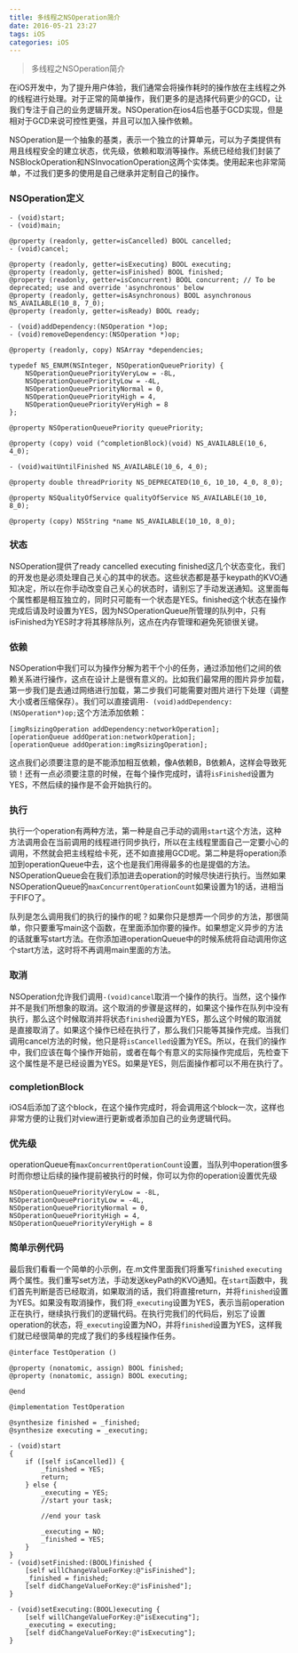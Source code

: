 ```yaml
---
title: 多线程之NSOperation简介
date: 2016-05-21 23:27
tags: iOS
categories: iOS
---
```


> 多线程之NSOperation简介

在iOS开发中，为了提升用户体验，我们通常会将操作耗时的操作放在主线程之外的线程进行处理。对于正常的简单操作，我们更多的是选择代码更少的GCD，让我们专注于自己的业务逻辑开发。NSOperation在ios4后也基于GCD实现，但是相对于GCD来说可控性更强，并且可以加入操作依赖。

NSOperation是一个抽象的基类，表示一个独立的计算单元，可以为子类提供有用且线程安全的建立状态，优先级，依赖和取消等操作。系统已经给我们封装了NSBlockOperation和NSInvocationOperation这两个实体类。使用起来也非常简单，不过我们更多的使用是自己继承并定制自己的操作。

### NSOperation定义
```
- (void)start;
- (void)main;

@property (readonly, getter=isCancelled) BOOL cancelled;
- (void)cancel;

@property (readonly, getter=isExecuting) BOOL executing;
@property (readonly, getter=isFinished) BOOL finished;
@property (readonly, getter=isConcurrent) BOOL concurrent; // To be deprecated; use and override 'asynchronous' below
@property (readonly, getter=isAsynchronous) BOOL asynchronous NS_AVAILABLE(10_8, 7_0);
@property (readonly, getter=isReady) BOOL ready;

- (void)addDependency:(NSOperation *)op;
- (void)removeDependency:(NSOperation *)op;

@property (readonly, copy) NSArray *dependencies;

typedef NS_ENUM(NSInteger, NSOperationQueuePriority) {
    NSOperationQueuePriorityVeryLow = -8L,
    NSOperationQueuePriorityLow = -4L,
    NSOperationQueuePriorityNormal = 0,
    NSOperationQueuePriorityHigh = 4,
    NSOperationQueuePriorityVeryHigh = 8
};

@property NSOperationQueuePriority queuePriority;

@property (copy) void (^completionBlock)(void) NS_AVAILABLE(10_6, 4_0);

- (void)waitUntilFinished NS_AVAILABLE(10_6, 4_0);

@property double threadPriority NS_DEPRECATED(10_6, 10_10, 4_0, 8_0);

@property NSQualityOfService qualityOfService NS_AVAILABLE(10_10, 8_0);

@property (copy) NSString *name NS_AVAILABLE(10_10, 8_0);
```

### 状态
NSOperation提供了ready cancelled executing finished这几个状态变化，我们的开发也是必须处理自己关心的其中的状态。这些状态都是基于keypath的KVO通知决定，所以在你手动改变自己关心的状态时，请别忘了手动发送通知。这里面每个属性都是相互独立的，同时只可能有一个状态是YES。finished这个状态在操作完成后请及时设置为YES，因为NSOperationQueue所管理的队列中，只有isFinished为YES时才将其移除队列，这点在内存管理和避免死锁很关键。

### 依赖
NSOperation中我们可以为操作分解为若干个小的任务，通过添加他们之间的依赖关系进行操作，这点在设计上是很有意义的。比如我们最常用的图片异步加载，第一步我们是去通过网络进行加载，第二步我们可能需要对图片进行下处理（调整大小或者压缩保存）。我们可以直接调用`- (void)addDependency:(NSOperation*)op;`这个方法添加依赖：

```
[imgRsizingOperation addDependency:networkOperation];
[operationQueue addOperation:networkOperation];
[operationQueue addOperation:imgRsizingOperation];
```

这点我们必须要注意的是不能添加相互依赖，像A依赖B，B依赖A，这样会导致死锁！还有一点必须要注意的时候，在每个操作完成时，请将`isFinished`设置为YES，不然后续的操作是不会开始执行的。

### 执行
执行一个operation有两种方法，第一种是自己手动的调用`start`这个方法，这种方法调用会在当前调用的线程进行同步执行，所以在主线程里面自己一定要小心的调用，不然就会把主线程给卡死，还不如直接用GCD呢。第二种是将operation添加到operationQueue中去，这个也是我们用得最多的也是提倡的方法。NSOperationQueue会在我们添加进去operation的时候尽快进行执行。当然如果NSOperationQueue的`maxConcurrentOperationCount`如果设置为1的话，进相当于FIFO了。

队列是怎么调用我们的执行的操作的呢？如果你只是想弄一个同步的方法，那很简单，你只要重写main这个函数，在里面添加你要的操作。如果想定义异步的方法的话就重写start方法。在你添加进operationQueue中的时候系统将自动调用你这个start方法，这时将不再调用main里面的方法。

### 取消
NSOperation允许我们调用`-(void)cancel`取消一个操作的执行。当然，这个操作并不是我们所想象的取消。这个取消的步骤是这样的，如果这个操作在队列中没有执行，那么这个时候取消并将状态`finished`设置为YES，那么这个时候的取消就是直接取消了。如果这个操作已经在执行了，那么我们只能等其操作完成。当我们调用cancel方法的时候，他只是将`isCancelled`设置为YES。所以，在我们的操作中，我们应该在每个操作开始前，或者在每个有意义的实际操作完成后，先检查下这个属性是不是已经设置为YES。如果是YES，则后面操作都可以不用在执行了。

### completionBlock
iOS4后添加了这个block，在这个操作完成时，将会调用这个block一次，这样也非常方便的让我们对view进行更新或者添加自己的业务逻辑代码。

### 优先级
operationQueue有`maxConcurrentOperationCount`设置，当队列中operation很多时而你想让后续的操作提前被执行的时候，你可以为你的operation设置优先级

```
NSOperationQueuePriorityVeryLow = -8L,
NSOperationQueuePriorityLow = -4L,
NSOperationQueuePriorityNormal = 0,
NSOperationQueuePriorityHigh = 4,
NSOperationQueuePriorityVeryHigh = 8
```

### 简单示例代码
最后我们看看一个简单的小示例，在.m文件里面我们将重写`finished` `executing`两个属性。我们重写set方法，手动发送keyPath的KVO通知。在`start`函数中，我们首先判断是否已经取消，如果取消的话，我们将直接return，并将`finished`设置为YES。如果没有取消操作，我们将`_executing`设置为YES，表示当前operation正在执行，继续执行我们的逻辑代码。在执行完我们的代码后，别忘了设置operation的状态，将`_executing`设置为NO，并将`finished`设置为YES，这样我们就已经很简单的完成了我们的多线程操作任务。

```
@interface TestOperation ()

@property (nonatomic, assign) BOOL finished;
@property (nonatomic, assign) BOOL executing;

@end

@implementation TestOperation

@synthesize finished = _finished;
@synthesize executing = _executing;

- (void)start
{
    if ([self isCancelled]) {
        _finished = YES;
        return;
    } else {
        _executing = YES;
        //start your task;

        //end your task

        _executing = NO;
        _finished = YES;
    }
}
- (void)setFinished:(BOOL)finished {
    [self willChangeValueForKey:@"isFinished"];
    _finished = finished;
    [self didChangeValueForKey:@"isFinished"];
}

- (void)setExecuting:(BOOL)executing {
    [self willChangeValueForKey:@"isExecuting"];
    _executing = executing;
    [self didChangeValueForKey:@"isExecuting"];
}
```

